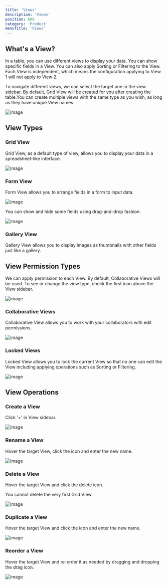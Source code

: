 ```yaml
---
title: 'Views'
description: 'Views'
position: 600
category: 'Product'
menuTitle: 'Views'
---
```


## What's a View?

In a table, you can use different views to display your data. You can show specific fields in a View. You can also apply Sorting or Filtering to the View. Each View is independent, which means the configuration applying to View 1 will not apply to View 2. 

To navigate different views, we can select the target one in the view sidebar. By default, Grid View will be created for you after creating the table.You can create multiple views with the same type as you wish, as long as they have unique View names.

![image](https://user-images.githubusercontent.com/35857179/163340916-d1101709-2051-4d0e-9d86-dd14eced49e9.png)

## View Types

### Grid View

Grid View, as a default type of view, allows you to display your data in a spreadsheet-like interface.

![image](https://user-images.githubusercontent.com/35857179/163343433-f6594d6e-5874-45ae-b403-5774247659bb.png)

### Form View

Form View allows you to arrange fields in a form to input data.

![image](https://user-images.githubusercontent.com/35857179/163355269-73d2a9d4-bafb-47c0-8c0d-d0e66503b47a.png)

You can show and hide some fields using drag-and-drop fashion.

![image](https://user-images.githubusercontent.com/35857179/163355377-6b365472-efae-4f73-a103-5dde7c1f8ea7.png)

### Gallery View

Gallery View allows you to display images as thumbnails with other fields just like a gallery.

<!-- TODO: add screenshots -->

## View Permission Types

We can apply permission to each View. By default, Collaborative Views will be used. To see or change the view type, check the first icon above the View sidebar. 

![image](https://user-images.githubusercontent.com/35857179/163343598-fd81edea-f160-41ee-8bb2-3ef1eee5348d.png)

### Collaborative Views

Collaborative View allows you to work with your collaborators with edit permissions. 

![image](https://user-images.githubusercontent.com/35857179/163343959-7e2f43cb-1a1f-4f36-985c-ca91db262f98.png)

### Locked Views

Locked View allows you to lock the current View so that no one can edit the View including applying operations such as Sorting or Filtering.

![image](https://user-images.githubusercontent.com/35857179/163343845-b07f9d3f-5a83-4dfd-8d45-9cc59b3512c3.png)

## View Operations

### Create a View

Click '+' in View sidebar.

![image](https://user-images.githubusercontent.com/35857179/163353610-ae85967c-91ac-404f-b3b3-bd122e09f492.png)

### Rename a View

Hover the target View, click the icon and enter the new name.

![image](https://user-images.githubusercontent.com/35857179/163353802-1da52cec-ae17-4ced-8679-62d7180683ec.png)

### Delete a View

Hover the target View and click the delete icon.

<alert>
You cannot delete the very first Grid View.
</alert>

![image](https://user-images.githubusercontent.com/35857179/163359795-f4420402-b2a6-41d8-b48c-f0dea8b9abbe.png)

### Duplicate a View

Hover the target View and click the icon and enter the new name.

![image](https://user-images.githubusercontent.com/35857179/163353865-7275499e-c685-44f4-906c-ba08f0ee419e.png)

### Reorder a View

Hover the target View and re-order it as needed by dragging and dropping the drag icon.

![image](https://user-images.githubusercontent.com/35857179/163359674-c4aeff74-1cb4-498d-b79c-c6ddf84ad352.png)
